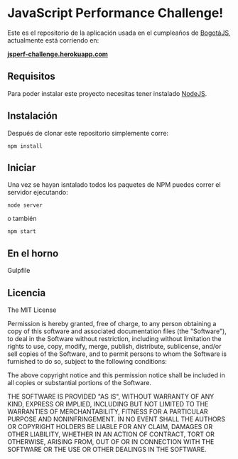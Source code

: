 # JavaScript Performance Challenge!

Este es el repositorio de la aplicación usada en el cumpleaños de [BogotáJS](http://bogotajs.com), actualmente está corriendo en: 

**[jsperf-challenge.herokuapp.com](jsperf-challenge.herokuapp.com)**

## Requisitos
Para poder instalar este proyecto necesitas tener instalado [NodeJS](http://nodejs.org/download/).

## Instalación
Después de clonar este repositorio simplemente corre:
```
npm install
```

## Iniciar
Una vez se hayan isntalado todos los paquetes de NPM puedes correr el servidor ejecutando:
```
node server
```
o también
```
npm start
```

## En el horno
Gulpfile

## Licencia
The MIT License

Permission is hereby granted, free of charge, to any person obtaining a copy of this software and associated documentation files (the "Software"), to deal in the Software without restriction, including without limitation the rights to use, copy, modify, merge, publish, distribute, sublicense, and/or sell copies of the Software, and to permit persons to whom the Software is furnished to do so, subject to the following conditions:

The above copyright notice and this permission notice shall be included in all copies or substantial portions of the Software.

THE SOFTWARE IS PROVIDED "AS IS", WITHOUT WARRANTY OF ANY KIND, EXPRESS OR IMPLIED, INCLUDING BUT NOT LIMITED TO THE WARRANTIES OF MERCHANTABILITY, FITNESS FOR A PARTICULAR PURPOSE AND NONINFRINGEMENT. IN NO EVENT SHALL THE AUTHORS OR COPYRIGHT HOLDERS BE LIABLE FOR ANY CLAIM, DAMAGES OR OTHER LIABILITY, WHETHER IN AN ACTION OF CONTRACT, TORT OR OTHERWISE, ARISING FROM, OUT OF OR IN CONNECTION WITH THE SOFTWARE OR THE USE OR OTHER DEALINGS IN THE SOFTWARE.
